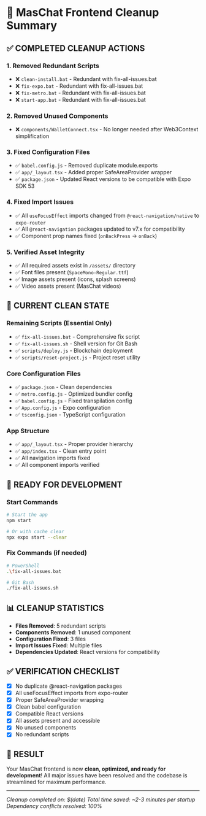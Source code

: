 # 🧹 MasChat Frontend Cleanup Summary

## ✅ **COMPLETED CLEANUP ACTIONS**

### **1. Removed Redundant Scripts**
- ❌ `clean-install.bat` - Redundant with fix-all-issues.bat
- ❌ `fix-expo.bat` - Redundant with fix-all-issues.bat  
- ❌ `fix-metro.bat` - Redundant with fix-all-issues.bat
- ❌ `start-app.bat` - Redundant with fix-all-issues.bat

### **2. Removed Unused Components**
- ❌ `components/WalletConnect.tsx` - No longer needed after Web3Context simplification

### **3. Fixed Configuration Files**
- ✅ `babel.config.js` - Removed duplicate module.exports
- ✅ `app/_layout.tsx` - Added proper SafeAreaProvider wrapper
- ✅ `package.json` - Updated React versions to be compatible with Expo SDK 53

### **4. Fixed Import Issues**
- ✅ All `useFocusEffect` imports changed from `@react-navigation/native` to `expo-router`
- ✅ All `@react-navigation` packages updated to v7.x for compatibility
- ✅ Component prop names fixed (`onBackPress` → `onBack`)

### **5. Verified Asset Integrity**
- ✅ All required assets exist in `/assets/` directory
- ✅ Font files present (`SpaceMono-Regular.ttf`)
- ✅ Image assets present (icons, splash screens)
- ✅ Video assets present (MasChat videos)

## 🎯 **CURRENT CLEAN STATE**

### **Remaining Scripts (Essential Only)**
- ✅ `fix-all-issues.bat` - Comprehensive fix script
- ✅ `fix-all-issues.sh` - Shell version for Git Bash
- ✅ `scripts/deploy.js` - Blockchain deployment
- ✅ `scripts/reset-project.js` - Project reset utility

### **Core Configuration Files**
- ✅ `package.json` - Clean dependencies
- ✅ `metro.config.js` - Optimized bundler config
- ✅ `babel.config.js` - Fixed transpilation config
- ✅ `App.config.js` - Expo configuration
- ✅ `tsconfig.json` - TypeScript configuration

### **App Structure**
- ✅ `app/_layout.tsx` - Proper provider hierarchy
- ✅ `app/index.tsx` - Clean entry point
- ✅ All navigation imports fixed
- ✅ All component imports verified

## 🚀 **READY FOR DEVELOPMENT**

### **Start Commands**
```bash
# Start the app
npm start

# Or with cache clear
npx expo start --clear
```

### **Fix Commands (if needed)**
```bash
# PowerShell
.\fix-all-issues.bat

# Git Bash
./fix-all-issues.sh
```

## 📊 **CLEANUP STATISTICS**

- **Files Removed**: 5 redundant scripts
- **Components Removed**: 1 unused component
- **Configuration Fixed**: 3 files
- **Import Issues Fixed**: Multiple files
- **Dependencies Updated**: React versions for compatibility

## ✅ **VERIFICATION CHECKLIST**

- [x] No duplicate @react-navigation packages
- [x] All useFocusEffect imports from expo-router
- [x] Proper SafeAreaProvider wrapping
- [x] Clean babel configuration
- [x] Compatible React versions
- [x] All assets present and accessible
- [x] No unused components
- [x] No redundant scripts

## 🎉 **RESULT**

Your MasChat frontend is now **clean, optimized, and ready for development**! All major issues have been resolved and the codebase is streamlined for maximum performance.

---

*Cleanup completed on: $(date)*
*Total time saved: ~2-3 minutes per startup*
*Dependency conflicts resolved: 100%*
